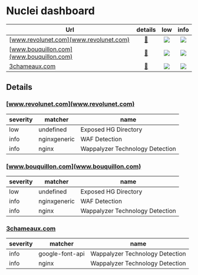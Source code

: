 # Nuclei dashboard


Url                  | details | low | info
---------------------|:-------:|:---: | :---:
[www.revolunet.com](www.revolunet.com) | [🔎](#wwwrevolunetcom) | ![](https://img.shields.io/static/v1?label=low&message=1&color=orange) | ![](https://img.shields.io/static/v1?label=info&message=2&color=success)
[www.bouquillon.com](www.bouquillon.com) | [🔎](#wwwbouquilloncom) | ![](https://img.shields.io/static/v1?label=low&message=1&color=orange) | ![](https://img.shields.io/static/v1?label=info&message=2&color=success)
[3chameaux.com](3chameaux.com) | [🔎](#3chameauxcom) | ![](https://img.shields.io/static/v1?label=low&message=0&color=orange) | ![](https://img.shields.io/static/v1?label=info&message=2&color=success)


## Details

### [www.revolunet.com](www.revolunet.com)

severity | matcher | name
---------|---------|---------
low | undefined | Exposed HG Directory
info | nginxgeneric | WAF Detection
info | nginx | Wappalyzer Technology Detection


### [www.bouquillon.com](www.bouquillon.com)

severity | matcher | name
---------|---------|---------
low | undefined | Exposed HG Directory
info | nginxgeneric | WAF Detection
info | nginx | Wappalyzer Technology Detection


### [3chameaux.com](3chameaux.com)

severity | matcher | name
---------|---------|---------
info | google-font-api | Wappalyzer Technology Detection
info | nginx | Wappalyzer Technology Detection


